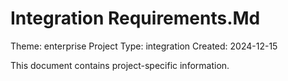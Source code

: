 # Integration Requirements.Md

Theme: enterprise
Project Type: integration
Created: 2024-12-15

This document contains project-specific information.
